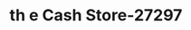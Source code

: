 ---
f_zip-code: 30752
f_state-code: GA
title: th e Cash Store-27297
f_phone: 706-657-6399
f_city-only: Trenton
f_address: 12213 S Main Street Trenton
f_location-unique-id: '27297'
slug: th-e-cash-store-27297
updated-on: '2024-05-30T13:46:58.046Z'
created-on: '2024-05-30T13:36:59.803Z'
published-on: '2024-05-30T13:54:32.469Z'
f_city-state: cms/city/trenton-ga.md
f_company: cms/company/th-e-cash-store.md
f_state: cms/state/georgia.md
layout: '[payday-loan].html'
tags: payday-loan
---